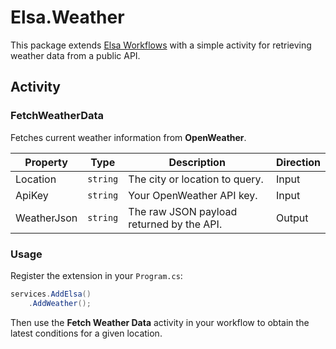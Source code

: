# Elsa.Weather

This package extends [Elsa Workflows](https://github.com/elsa-workflows/elsa-core) with a simple activity for retrieving weather data from a public API.

## Activity

### FetchWeatherData

Fetches current weather information from **OpenWeather**.

| Property | Type | Description | Direction |
|----------|------|-------------|-----------|
| Location | `string` | The city or location to query. | Input |
| ApiKey   | `string` | Your OpenWeather API key. | Input |
| WeatherJson | `string` | The raw JSON payload returned by the API. | Output |

### Usage

Register the extension in your `Program.cs`:

```csharp
services.AddElsa()
    .AddWeather();
```

Then use the **Fetch Weather Data** activity in your workflow to obtain the latest conditions for a given location.
